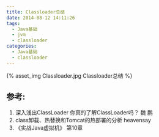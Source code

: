 ```yaml
---
title: Classloader总结
date: 2014-08-12 14:11:26
tags:
  - Java基础
  - jvm
  - classloader
categories: 
  - Java基础
  - classloader    
---
```


{% asset_img  Classloader.jpg  Classloader总结 %}

## 参考:

1. 深入浅出ClassLoader 你真的了解ClassLoader吗？   魏 鹏
2. class卸载、热替换和Tomcat的热部署的分析   heavensay
3. 《实战Java虚拟机》 第10章